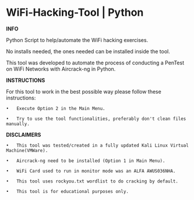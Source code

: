 # WiFi-Hacking-Tool | Python

**INFO**

Python Script to help/automate the WiFi hacking exercises.

No installs needed, the ones needed can be installed inside the tool.

This tool was developed to automate the process of conducting a PenTest on WiFi Networks with Aircrack-ng in Python.

**INSTRUCTIONS**

For this tool to work in the best possible way please follow these instructions:

  	•	Execute Option 2 in the Main Menu.
	
  	•	Try to use the tool functionalities, preferably don't clean files manually.

**DISCLAIMERS**

  	•	This tool was tested/created in a fully updated Kali Linux Virtual Machine(VMWare).
	
  	•	Aircrack-ng need to be installed (Option 1 in Main Menu).
	
  	•	WiFi Card used to run in monitor mode was an ALFA AWUS036NHA.
	
  	•	This tool uses rockyou.txt wordlist to do cracking by default.
	
  	•	This tool is for educational purposes only.

